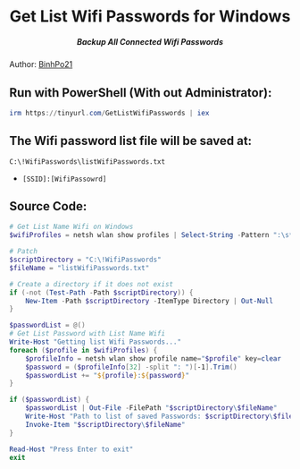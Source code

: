 <h1 align="center">Get List Wifi Passwords for Windows</h1>
<h5 align="center">Backup All Connected Wifi Passwords</h5>

Author: [BinhPo21](https://facebook.com/BinhPo21 "BinhPo21")

<h2>Run with PowerShell (With out Administrator):</h2>

```PowerShell
irm https://tinyurl.com/GetListWifiPasswords | iex
```
<h2> The Wifi password list file will be saved at:</h2>

```Explorer
C:\!WifiPasswords\listWifiPasswords.txt
```
- `[SSID]:[WifiPassowrd]`

<h2>Source Code:</h2>

```PowerShell
# Get List Name Wifi on Windows
$wifiProfiles = netsh wlan show profiles | Select-String -Pattern ":\s*(.*)" | Where-Object { $_.Matches.Groups[1].Value.Trim() -ne "" } | ForEach-Object { $_.Matches.Groups[1].Value.Trim() }
```
```PowerShell
# Patch
$scriptDirectory = "C:\!WifiPasswords"
$fileName = "listWifiPasswords.txt"
```
```PowerShell
# Create a directory if it does not exist
if (-not (Test-Path -Path $scriptDirectory)) {
    New-Item -Path $scriptDirectory -ItemType Directory | Out-Null
}
```
```PowerShell
$passwordList = @()
# Get List Password with List Name Wifi
Write-Host "Getting list Wifi Passwords..."
foreach ($profile in $wifiProfiles) {
    $profileInfo = netsh wlan show profile name="$profile" key=clear
    $password = ($profileInfo[32] -split ": ")[-1].Trim()
    $passwordList += "${profile}:${password}"
}

if ($passwordList) {
    $passwordList | Out-File -FilePath "$scriptDirectory\$fileName"
    Write-Host "Path to list of saved Passwords: $scriptDirectory\$fileName"
    Invoke-Item "$scriptDirectory\$fileName"
}

Read-Host "Press Enter to exit"
exit
```
